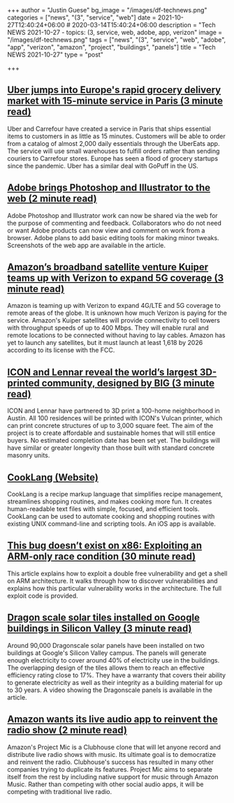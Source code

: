 +++
author = "Justin Guese"
bg_image = "/images/df-technews.png"
categories = ["news", "(3", "service", "web"]
date = 2021-10-27T12:40:24+06:00 # 2020-03-14T15:40:24+06:00
description = "Tech NEWS 2021-10-27 - topics: (3, service, web, adobe, app, verizon"
image = "/images/df-technews.png"
tags = ["news", "(3", "service", "web", "adobe", "app", "verizon", "amazon", "project", "buildings", "panels"]
title = "Tech NEWS 2021-10-27"
type = "post"

+++

## [Uber jumps into Europe's rapid grocery delivery market with 15-minute service in Paris (3 minute read)](https://www.cnbc.com/2021/10/25/uber-launches-rapid-grocery-delivery-service-in-paris.html)

Uber and Carrefour have created a service in Paris that ships essential items to customers in as little as 15 minutes. Customers will be able to order from a catalog of almost 2,000 daily essentials through the UberEats app. The service will use small warehouses to fulfill orders rather than sending couriers to Carrefour stores. Europe has seen a flood of grocery startups since the pandemic. Uber has a similar deal with GoPuff in the US.

## [Adobe brings Photoshop and Illustrator to the web (2 minute read)](https://www.engadget.com/photoshop-and-illustrator-come-to-the-web-for-comments-basic-edits-and-more-130045329.html)

Adobe Photoshop and Illustrator work can now be shared via the web for the purpose of commenting and feedback. Collaborators who do not need or want Adobe products can now view and comment on work from a browser. Adobe plans to add basic editing tools for making minor tweaks. Screenshots of the web app are available in the article.

## [Amazon’s broadband satellite venture Kuiper teams up with Verizon to expand 5G coverage (3 minute read)](https://www.theverge.com/2021/10/26/22745637/amazon-kuiper-satellite-constellation-verizon-partnership-5g-cellular-backhaul)

Amazon is teaming up with Verizon to expand 4G/LTE and 5G coverage to remote areas of the globe. It is unknown how much Verizon is paying for the service. Amazon's Kuiper satellites will provide connectivity to cell towers with throughput speeds of up to 400 Mbps. They will enable rural and remote locations to be connected without having to lay cables. Amazon has yet to launch any satellites, but it must launch at least 1,618 by 2026 according to its license with the FCC.

## [ICON and Lennar reveal the world’s largest 3D-printed community, designed by BIG (3 minute read)](https://www.archpaper.com/2021/10/icon-and-lennar-reveal-worlds-largest-3d-printed-community-designed-by-big/)

ICON and Lennar have partnered to 3D print a 100-home neighborhood in Austin. All 100 residences will be printed with ICON's Vulcan printer, which can print concrete structures of up to 3,000 square feet. The aim of the project is to create affordable and sustainable homes that will still entice buyers. No estimated completion date has been set yet. The buildings will have similar or greater longevity than those built with standard concrete masonry units.

## [CookLang (Website)](https://cooklang.org/)

CookLang is a recipe markup language that simplifies recipe management, streamlines shopping routines, and makes cooking more fun. It creates human-readable text files with simple, focused, and efficient tools. CookLang can be used to automate cooking and shopping routines with existing UNIX command-line and scripting tools. An iOS app is available.

## [This bug doesn’t exist on x86: Exploiting an ARM-only race condition (30 minute read)](https://github.com/stong/how-to-exploit-a-double-free)

This article explains how to exploit a double free vulnerability and get a shell on ARM architecture. It walks through how to discover vulnerabilities and explains how this particular vulnerability works in the architecture. The full exploit code is provided.

## [Dragon scale solar tiles installed on Google buildings in Silicon Valley (3 minute read)](https://pv-magazine-usa.com/2021/10/26/watch-dragon-scale-solar-tiles-installed-on-google-buildings-in-silicon-valley/)

Around 90,000 Dragonscale solar panels have been installed on two buildings at Google's Silicon Valley campus. The panels will generate enough electricity to cover around 40% of electricity use in the buildings. The overlapping design of the tiles allows them to reach an effective efficiency rating close to 17%. They have a warranty that covers their ability to generate electricity as well as their integrity as a building material for up to 30 years. A video showing the Dragonscale panels is available in the article.

## [Amazon wants its live audio app to reinvent the radio show (2 minute read)](https://www.inputmag.com/tech/amazons-planned-live-audio-app-wants-to-reinvent-radio-shows)

Amazon's Project Mic is a Clubhouse clone that will let anyone record and distribute live radio shows with music. Its ultimate goal is to democratize and reinvent the radio. Clubhouse's success has resulted in many other companies trying to duplicate its features. Project Mic aims to separate itself from the rest by including native support for music through Amazon Music. Rather than competing with other social audio apps, it will be competing with traditional live radio.

